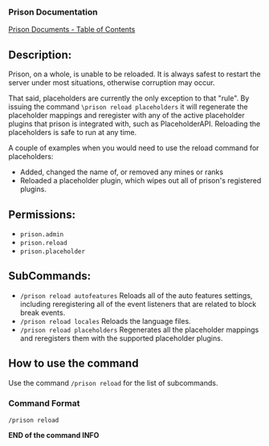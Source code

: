 ### Prison Documentation
[Prison Documents - Table of Contents](../prison_docs_000_toc.md)

## Description:

Prison, on a whole, is unable to be reloaded.  It is always safest to restart the server under most situations, otherwise corruption may occur.

That said, placeholders are currently the only exception to that "rule".  By issuing the command `\prison reload placeholders` it will regenerate the placeholder mappings and reregister with any of the active placeholder plugins that prison is integrated with, such as PlaceholderAPI.  Reloading the placeholders is safe to run at any time.

A couple of examples when you would need to use the reload command for placeholders:
 * Added, changed the name of, or removed any mines or ranks
 * Reloaded a placeholder plugin, which wipes out all of prison's registered plugins.

## Permissions:

- `prison.admin`
- `prison.reload`
- `prison.placeholder`

## SubCommands:

- `/prison reload autofeatures` Reloads all of the auto features settings, including reregistering all of the event listeners that are related to block break events.
- `/prison reload locales` Reloads the language files. 
- `/prison reload placeholders` Regenerates all the placeholder mappings and reregisters them with the supported placeholder plugins.

## How to use the command

Use the command `/prison reload` for the list of subcommands.

### Command Format

`/prison reload`

**END of the command INFO**